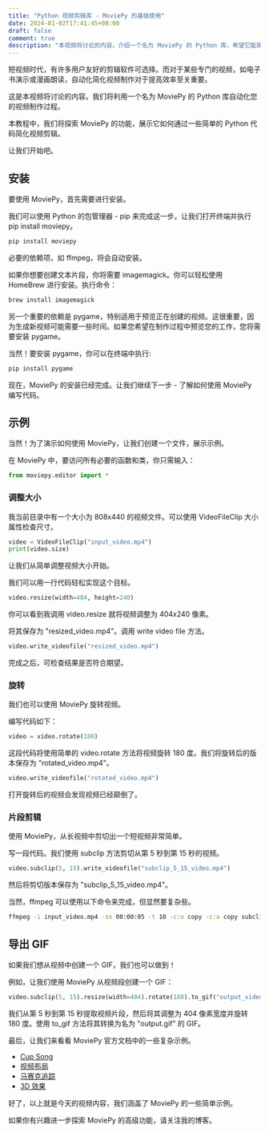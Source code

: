 ```yaml
---
title: "Python 视频剪辑库 - MoviePy 的基础使用"
date: 2024-01-02T17:41:45+08:00
draft: false
comment: true
description: "本视频将讨论的内容，介绍一个名为 MoviePy 的 Python 库，希望它能简化一些流程化的视频创作过程。本文是起始篇。"
---
```


短视频时代，有许多用户友好的剪辑软件可选择。而对于某些专门的视频，如电子书演示或漫画朗读，自动化简化视频制作对于提高效率至关重要。

这是本视频将讨论的内容。我们将利用一个名为 MoviePy 的 Python 库自动化您的视频制作过程。

本教程中，我们将探索 MoviePy 的功能，展示它如何通过一些简单的 Python 代码简化视频剪辑。

让我们开始吧。

## 安装

要使用 MoviePy，首先需要进行安装。

我们可以使用 Python 的包管理器 - pip 来完成这一步。让我们打开终端并执行 pip install moviepy。

```bash
pip install moviepy
```

必要的依赖项，如 ffmpeg，将会自动安装。

如果你想要创建文本片段，你将需要 imagemagick。你可以轻松使用 HomeBrew 进行安装。执行命令：

```bash
brew install imagemagick
```

另一个重要的依赖是 pygame，特别适用于预览正在创建的视频。这很重要，因为生成新视频可能需要一些时间。如果您希望在制作过程中预览您的工作，您将需要安装 pygame。

当然！要安装 pygame，你可以在终端中执行:

```bash
pip install pygame
```

现在，MoviePy 的安装已经完成。让我们继续下一步 - 了解如何使用 MoviePy 编写代码。

## 示例

当然！为了演示如何使用 MoviePy，让我们创建一个文件，展示示例。

在 MoviePy 中，要访问所有必要的函数和类，你只需输入：

```python
from moviepy.editor import *
```

### 调整大小

我当前目录中有一个大小为 808x440 的视频文件。可以使用 VideoFileClip 大小属性检查尺寸。

```python
video = VideoFileClip("input_video.mp4")
print(video.size)
```

让我们从简单调整视频大小开始。

我们可以用一行代码轻松实现这个目标。

```python
video.resize(width=404, height=240)
```

你可以看到我调用 video.resize 就将视频调整为 404x240 像素。

将其保存为 "resized_video.mp4"。调用 write video file 方法。
```python
video.write_videofile("resized_video.mp4")
```

完成之后，可检查结果是否符合期望。

### 旋转

我们也可以使用 MoviePy 旋转视频。

编写代码如下：

```python
video = video.rotate(180)
```

这段代码将使用简单的 video.rotate 方法将视频旋转 180 度。我们将旋转后的版本保存为 "rotated_video.mp4"。

```python
video.write_videofile("rotated_video.mp4")
```

打开旋转后的视频会发现视频已经颠倒了。

### 片段剪辑

使用 MoviePy，从长视频中剪切出一个短视频非常简单。

写一段代码。我们使用 subclip 方法剪切从第 5 秒到第 15 秒的视频。

```python
video.subclip(5, 15).write_videofile("subclip_5_15_video.mp4")
```

然后将剪切版本保存为 "subclip_5_15_video.mp4"。

当然，ffmpeg 可以使用以下命令来完成，但显然要复杂些。

```bash
ffmpeg -i input_video.mp4 -ss 00:00:05 -t 10 -c:v copy -c:a copy subclip_5_15_video.mp4
```

## 导出 GIF

如果我们想从视频中创建一个 GIF，我们也可以做到！

例如，让我们使用 MoviePy 从视频段创建一个 GIF：

```python
video.subclip(5, 15).resize(width=404).rotate(180).to_gif("output_video.gif")
```

我们从第 5 秒到第 15 秒提取视频片段，然后将其调整为 404 像素宽度并旋转 180 度。使用 to_gif 方法将其转换为名为 "output.gif" 的 GIF。

最后，让我们来看看 MoviePy 官方文档中的一些复杂示例。

- [Cup Song](https://www.youtube.com/watch?v=rIehsqqYFEM)
- [视频布局](https://www.youtube.com/watch?v=1hdgNxX-ta)
- [马赛克追踪](https://www.youtube.com/watch?v=zGhoZ4UBxEQ)
- [3D 效果](https://www.youtube.com/watch?v=M9R21SquDSk)

好了，以上就是今天的视频内容，我们涵盖了 MoviePy 的一些简单示例。

如果你有兴趣进一步探索 MoviePy 的高级功能，请关注我的博客。
